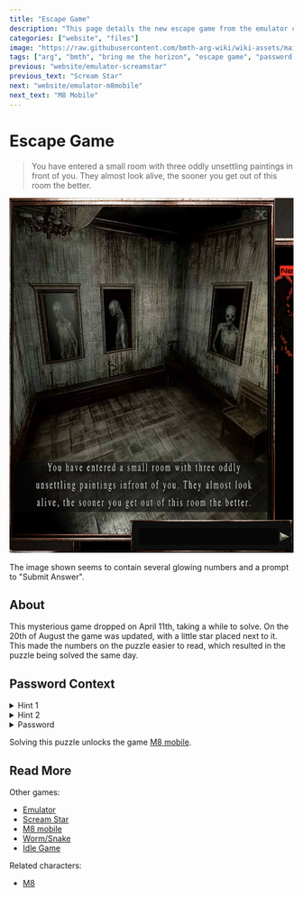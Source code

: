 ```yaml
---
title: "Escape Game"
description: "This page details the new escape game from the emulator category in M8."
categories: ["website", "files"]
image: "https://raw.githubusercontent.com/bmth-arg-wiki/wiki-assets/main/webpage/emulator/escape-game-300x300.png"
tags: ["arg", "bmth", "bring me the horizon", "escape game", "password game"]
previous: "website/emulator-screamstar"
previous_text: "Scream Star"
next: "website/emulator-m8mobile"
next_text: "M8 Mobile"
---
```


# Escape Game

> You have entered a small room with three oddly unsettling 
> paintings in front of you. They almost look alive, the sooner you get 
> out of this room the better.

![Initial password prompt screenshot](https://raw.githubusercontent.com/bmth-arg-wiki/wiki-assets/main/webpage/emulator/escape/odd-paintings.png)

The image shown seems to contain several glowing numbers and a prompt to "Submit Answer".

## About

This mysterious game dropped on April 11th, taking a while to solve. On the 20th of August the
game was updated, with a little star placed next to it. This made the numbers on the puzzle easier to read, which resulted
in the puzzle being solved the same day.

## Password Context

<details class="hint">
  <summary>Hint 1</summary>

The numbers 3, 7, 1, 5, 4, 1, 5, 7, 9, 7, 3 are hidden in the puzzle.
</details>

<details class="hint">
  <summary>Hint 2</summary>

The numbers are glowing in a certain order!
</details>

<details class="password">
  <summary>Password</summary>

13715547937 is the order of the glowing numbers and the password to access your reward!
</details>

Solving this puzzle unlocks the game [M8 mobile](emulator-m8mobile).

## Read More

Other games:

- [Emulator](emulator)
- [Scream Star](emulator-screamstar)
- [M8 mobile](emulator-m8mobile)
- [Worm/Snake](emulator-worm)
- [Idle Game](idle)

Related characters:

- [M8](../m8)